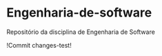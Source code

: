 # Engenharia-de-software
Repositório da disciplina de Engenharia de Software

!Commit changes-test!
